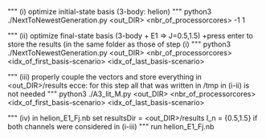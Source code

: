 """
(i)   optimize initial-state basis (3-body: helion)
"""
python3 ./NextToNewestGeneration.py <out_DIR> <nbr_of_processorcores> -1 1

"""
(ii)  optimize final-state basis (3-body + E1 => J=0.5,1.5)
      +press enter to store the results (in the same folder as those of step (i)
"""
python3 ./NextToNewestGeneration.py <out_DIR> <nbr_of_processorcores> <idx_of_first_basis-scenario> <idx_of_last_basis-scenario>

"""
(iii) properly couple the vectors and store everything in 
      <out_DIR>/results
      ecce: for this step all that was written in /tmp in (i-ii) is not needed
"""
python3 ./A3_lit_M.py <out_DIR> <nbr_of_processorcores> <idx_of_first_basis-scenario> <idx_of_last_basis-scenario>

"""
(iv)  in helion_E1_Fj.nb set 
      resultsDir = <out_DIR>/results
      I_n = {0.5,1.5} if both channels were considered in (i-iii)
"""
run helion_E1_Fj.nb